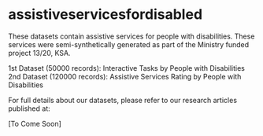 # assistiveservicesfordisabled
These datasets contain assistive services for people with disabilities. These services were semi-synthetically generated as part of the Ministry funded project 13/20, KSA.

1st Dataset (50000 records): Interactive Tasks by People with Disabilities <br>
2nd Dataset (120000 records): Assistive Services Rating by People with Disabilities

For full details about our datasets, please refer to our research articles published at:

[To Come Soon]
